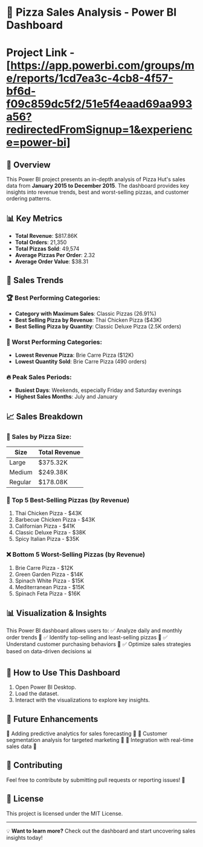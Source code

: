 # 🍕 Pizza Sales Analysis - Power BI Dashboard
# Project Link - [https://app.powerbi.com/groups/me/reports/1cd7ea3c-4cb8-4f57-bf6d-f09c859dc5f2/51e5f4eaad69aa993a56?redirectedFromSignup=1&experience=power-bi]

## 📌 Overview
This Power BI project presents an in-depth analysis of Pizza Hut's sales data from **January 2015 to December 2015**. The dashboard provides key insights into revenue trends, best and worst-selling pizzas, and customer ordering patterns.

## 📊 Key Metrics
- **Total Revenue**: $817.86K
- **Total Orders**: 21,350
- **Total Pizzas Sold**: 49,574
- **Average Pizzas Per Order**: 2.32
- **Average Order Value**: $38.31

## 📅 Sales Trends
### 🏆 Best Performing Categories:
- **Category with Maximum Sales**: Classic Pizzas (26.91%)
- **Best Selling Pizza by Revenue**: Thai Chicken Pizza ($43K)
- **Best Selling Pizza by Quantity**: Classic Deluxe Pizza (2.5K orders)

### 🚨 Worst Performing Categories:
- **Lowest Revenue Pizza**: Brie Carre Pizza ($12K)
- **Lowest Quantity Sold**: Brie Carre Pizza (490 orders)

### 🔥 Peak Sales Periods:
- **Busiest Days**: Weekends, especially Friday and Saturday evenings
- **Highest Sales Months**: July and January

## 📈 Sales Breakdown
### 📌 Sales by Pizza Size:
| Size      | Total Revenue |
|-----------|--------------|
| Large     | $375.32K     |
| Medium    | $249.38K     |
| Regular   | $178.08K     |

### 🍕 Top 5 Best-Selling Pizzas (by Revenue)
1. Thai Chicken Pizza - $43K
2. Barbecue Chicken Pizza - $43K
3. Californian Pizza - $41K
4. Classic Deluxe Pizza - $38K
5. Spicy Italian Pizza - $35K

### ❌ Bottom 5 Worst-Selling Pizzas (by Revenue)
1. Brie Carre Pizza - $12K
2. Green Garden Pizza - $14K
3. Spinach White Pizza - $15K
4. Mediterranean Pizza - $15K
5. Spinach Feta Pizza - $16K

## 📊 Visualization & Insights
This Power BI dashboard allows users to:
✅ Analyze daily and monthly order trends 📅
✅ Identify top-selling and least-selling pizzas 🍕
✅ Understand customer purchasing behaviors 🛒
✅ Optimize sales strategies based on data-driven decisions 📊

## 🚀 How to Use This Dashboard
1. Open Power BI Desktop.
2. Load the dataset.
3. Interact with the visualizations to explore key insights.

## 📌 Future Enhancements
🔹 Adding predictive analytics for sales forecasting 🔮
🔹 Customer segmentation analysis for targeted marketing 🎯
🔹 Integration with real-time sales data 📡

## 📎 Contributing
Feel free to contribute by submitting pull requests or reporting issues! 🚀

## 📜 License
This project is licensed under the MIT License.

---
💡 **Want to learn more?** Check out the dashboard and start uncovering sales insights today!


